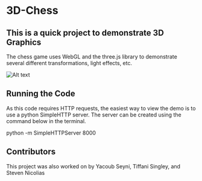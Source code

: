 # 3D-Chess
## This is a quick project to demonstrate 3D Graphics
The chess game uses WebGL and the three.js library to demonstrate several different transformations, light effects, etc.

![Alt text](/chess-trimmed.gif?raw=true "Demo")

## Running the Code
As this code requires HTTP requests, the easiest way to view the demo is to use a python SimpleHTTP server. The server can be created using the command below in the terminal.

python -m SimpleHTTPServer 8000

## Contributors 
This project was also worked on by Yacoub Seyni, Tiffani Singley, and Steven Nicolias

